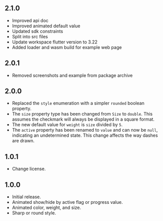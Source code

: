 ## 2.1.0

* Improved api doc
* Improved animated default value
* Updated sdk constraints
* Split into src files
* Update workspace flutter version to 3.22
* Added loader and wasm build for example web page

## 2.0.1

* Removed screenshots and example from package archive

## 2.0.0

* Replaced the `style` enumeration with a simpler `rounded` boolean property.
* The `size` property type has been changed from `Size` to `double`. This assumes the checkmark will always be displayed in a square format.
* The new default value for `weight` is `size` divided by `5`.
* The `active` property has been renamed to `value` and can now be `null`, indicating an undetermined state. This change affects the way dashes are drawn.

## 1.0.1

* Change license.

## 1.0.0

* Initial release.
* Animated show/hide by active flag or progress value.
* Animated color, weight, and size.
* Sharp or round style.
